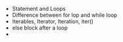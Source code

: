 
* Statement and Loops
* Difference between for lop and while loop
* Iterables, Iterator, Iteration, iter()
* else block after a loop
* 

















